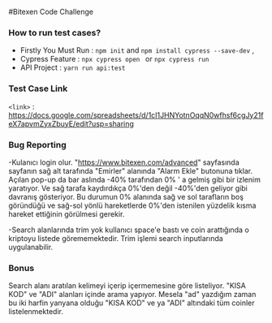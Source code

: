 #Bitexen Code Challenge

### How to run test cases?

- Firstly You Must Run : `npm init` and `npm install cypress --save-dev` ,
- Cypress Feature : `npx cypress open ` or `npx cypress run`
- API Project : `yarn run api:test`

### Test Case Link

`<link>` : <https://docs.google.com/spreadsheets/d/1cI1JHNYotnOqqN0wfhsf6cgJy21feX7apvmZyxZbuyE/edit?usp=sharing>

### Bug Reporting

-Kulanıcı login olur. "https://www.bitexen.com/advanced" sayfasında sayfanın sağ alt tarafında "Emirler" alanında "Alarm Ekle" butonuna tıklar. Açılan pop-up da bar aslında -40% tarafından 0% ' a gelmiş gibi bir izlenim yaratıyor. Ve sağ tarafa kaydırdıkça 0%'den değil -40%'den geliyor gibi davranış gösteriyor. Bu durumun 0% alanında sağ ve sol tarafların boş göründüğü ve sağ-sol yönlü hareketlerde 0%'den istenilen yüzdelik kısma hareket ettiğinin görülmesi gerekir.

-Search alanlarında trim yok kullanıcı space'e bastı ve coin arattığında o kriptoyu listede görememektedir. Trim işlemi search inputlarında uygulanabilir.

### Bonus

Search alanı aratılan kelimeyi içerip içermemesine göre listeliyor. "KISA KOD" ve "ADI" alanları içinde arama yapıyor. Mesela "ad" yazdığım zaman bu iki harfin yanyana olduğu "KISA KOD" ve ya "ADI" altındaki tüm coinler listelenmektedir.

